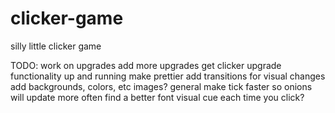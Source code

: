 # clicker-game
silly little clicker game

TODO:
work on upgrades
  add more upgrades
  get clicker upgrade functionality up and running
make prettier
  add transitions for visual changes
  add backgrounds, colors, etc
  images?
general
  make tick faster so onions will update more often
  find a better font
  visual cue each time you click?
  
